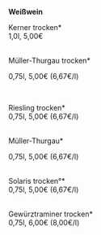 **Weißwein**

Kerner trocken*\
1,0l, 5,00€\
<br>

Müller-Thurgau trocken* 

0,75l, 5,00€ (6,67€/l)

<br>

Riesling trocken* \
0,75l, 5,00€ (6,67€/l)\
<br>

Müller-Thurgau*

0,75l, 5,00€ (6,67€/l)\
<br>

Solaris trocken°*\
0,75l, 5,00€ (6,67€/l)\
<br>

Gewürztraminer trocken*\
0,75l, 6,00€ (8,00€/l)
